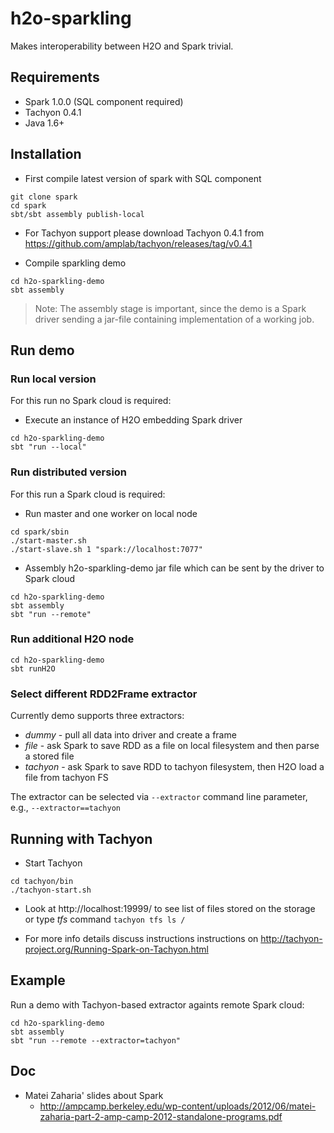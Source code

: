 h2o-sparkling
=============

Makes interoperability between H2O and Spark trivial.

## Requirements
  - Spark 1.0.0 (SQL component required)
  - Tachyon 0.4.1
  - Java 1.6+

## Installation

  - First compile latest version of spark with SQL component
  ```
  git clone spark
  cd spark
  sbt/sbt assembly publish-local
  ```
    
  - For Tachyon support please download Tachyon 0.4.1 from https://github.com/amplab/tachyon/releases/tag/v0.4.1
  
  - Compile sparkling demo
  ```
  cd h2o-sparkling-demo
  sbt assembly
  ```

> Note: The assembly stage is important, since the demo is a Spark driver sending a jar-file containing implementation of a working job.

## Run demo

### Run local version
For this run no Spark cloud is required:
  - Execute an instance of H2O embedding Spark driver
  ```
  cd h2o-sparkling-demo
  sbt "run --local"
  ```

### Run distributed version
For this run a Spark cloud is required:
  - Run master and one worker on local node
  ```
  cd spark/sbin
  ./start-master.sh
  ./start-slave.sh 1 "spark://localhost:7077"
  ```

  - Assembly h2o-sparkling-demo jar file which can be sent by the driver to Spark cloud
  ```
  cd h2o-sparkling-demo
  sbt assembly
  sbt "run --remote"
  ```

### Run additional H2O node
```
cd h2o-sparkling-demo
sbt runH2O
```

 ### Select different RDD2Frame extractor

 Currently demo supports three extractors:

   - _dummy_ - pull all data into driver and create a frame
   - _file_ - ask Spark to save RDD as a file on local filesystem and then parse a stored file
   - _tachyon_ - ask Spark to save RDD to tachyon filesystem, then H2O load a file from tachyon FS

  The extractor can be selected via `--extractor` command line parameter, e.g., `--extractor==tachyon`


## Running with Tachyon
  - Start Tachyon
  ```
  cd tachyon/bin
  ./tachyon-start.sh
  ```

  - Look at http://localhost:19999/ to see list of files stored on the storage or type _tfs_ command `tachyon tfs ls /`

  - For more info details discuss instructions instructions on http://tachyon-project.org/Running-Spark-on-Tachyon.html


## Example

 Run a demo with Tachyon-based extractor againts remote Spark cloud:
 ```
 cd h2o-sparkling-demo
 sbt assembly
 sbt "run --remote --extractor=tachyon"
 ```

## Doc

  - Matei Zaharia' slides about Spark
    - http://ampcamp.berkeley.edu/wp-content/uploads/2012/06/matei-zaharia-part-2-amp-camp-2012-standalone-programs.pdf

